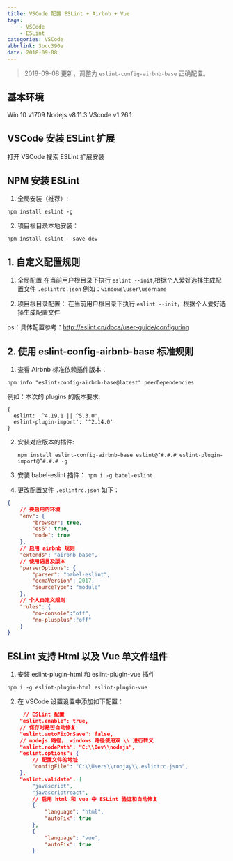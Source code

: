 ```yaml
---
title: VSCode 配置 ESLint + Airbnb + Vue
tags:
    - VSCode
    - ESLint
categories: VSCode
abbrlink: 3bcc390e
date: 2018-09-08
---
```


> 2018-09-08 更新，调整为 `eslint-config-airbnb-base` 正确配置。

## 基本环境

Win 10 v1709
Nodejs v8.11.3
VScode v1.26.1

## VSCode 安装 ESLint 扩展

打开 VSCode 搜索 ESLint 扩展安装

## NPM 安装 ESLint

1. 全局安装（推荐）:

  `npm install eslint -g`

2. 项目根目录本地安装：

  `npm install eslint --save-dev`

## 1. 自定义配置规则

1. 全局配置
在当前用户根目录下执行 `eslint --init`,根据个人爱好选择生成配置文件 `.eslintrc.json`
例如：`windows\user\username`

2. 项目根目录配置：
在当前用户根目录下执行 `eslint --init`，根据个人爱好选择生成配置文件

ps：具体配置参考：http://eslint.cn/docs/user-guide/configuring

## 2. 使用 eslint-config-airbnb-base 标准规则

1. 查看 Airbnb 标准依赖插件版本：

  `npm info "eslint-config-airbnb-base@latest" peerDependencies`

例如：本次的 plugins 的版本要求:

```
{  
  eslint: '^4.19.1 || ^5.3.0',
  eslint-plugin-import': '^2.14.0' 
}
```
2. 安装对应版本的插件:

   `npm install eslint-config-airbnb-base eslint@^#.#.# eslint-plugin-import@^#.#.# -g`
   
3. 安装  babel-eslint 插件：
    `npm i -g babel-eslint`

4. 更改配置文件 `.eslintrc.json` 如下：

```json
{
    // 要启用的环境
    "env": {
        "browser": true,
        "es6": true,
        "node": true
    },
    // 启用 airbnb 规则
    "extends": "airbnb-base",
    // 使用语言及版本
    "parserOptions": {
        "parser": "babel-eslint",
        "ecmaVersion": 2017,
        "sourceType": "module"
    },
    // 个人自定义规则
    "rules": {
        "no-console":"off",
        "no-plusplus":"off"
    }
}
```

## ESLint 支持 Html 以及 Vue 单文件组件

1. 安装 eslint-plugin-html 和 eslint-plugin-vue 插件

`npm i -g eslint-plugin-html eslint-plugin-vue`

2. 在 VSCode 设置设置中添加如下配置：
```json
     // ESLint 配置
    "eslint.enable": true,
    // 保存时是否自动修复
    "eslint.autoFixOnSave": false,
    // nodejs 路径， windows 路径使用双 \\ 进行转义
    "eslint.nodePath": "C:\\Dev\\nodejs",
    "eslint.options": {
        // 配置文件的地址
        "configFile": "C:\\Users\\roojay\\.eslintrc.json",
    },
    "eslint.validate": [
        "javascript",
        "javascriptreact",
        // 启用 html 和 vue 中 ESLint 验证和自动修复
        {
            "language": "html",
            "autoFix": true
        },
        {
            "language": "vue",
            "autoFix": true
        }
  ```
